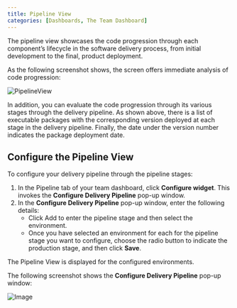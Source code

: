 ```yaml
---
title: Pipeline View
categories: [Dashboards, The Team Dashboard]
---
```


The pipeline view showcases the code progression through each component’s lifecycle in the software delivery process, from initial development to the final, product deployment.

As the following screenshot shows, the screen offers immediate analysis of code progression:

![PipelineView](https://hygieia.github.io/Hygieia/media/images/Screenshots/pipeline_view.png)

In addition, you can evaluate the code progression through its various stages through the delivery pipeline. As shown above, there is a list of executable packages with the corresponding version deployed at each stage in the delivery pipeline. Finally, the date under the version number indicates the package deployment date.

## Configure the Pipeline View

To configure your delivery pipeline through the pipeline stages:

1. In the Pipeline tab of your team dashboard, click **Configure widget**. This invokes the **Configure Delivery Pipeline** pop-up window. 
2. In the **Configure Delivery Pipeline** pop-up window, enter the following details:
   - Click Add to enter the pipeline stage and then select the environment.
   - Once you have selected an environment for each for the pipeline stage you want to configure, choose the radio button to indicate the production stage, and then click **Save**.

The Pipeline View is displayed for the configured environments.

The following screenshot shows the **Configure Delivery Pipeline** pop-up window:

![Image](https://hygieia.github.io/Hygieia/media/images/team-pipeline-config.png)

